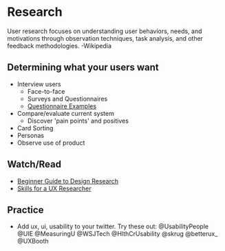 # Research

User research focuses on understanding user behaviors, needs, and motivations through observation techniques, task analysis, and other feedback methodologies. -Wikipedia

## Determining what your users want
* Interview users
  * Face-to-face
  * Surveys and Questionnaires
  * [Questionnaire Examples](https://blog.hubspot.com/service/questionnaire)
* Compare/evaluate current system
  * Discover 'pain points' and positives
* Card Sorting
* Personas
* Observe use of product

## Watch/Read
* [Beginner Guide to Design Research](https://www.uxbooth.com/articles/complete-beginners-guide-to-design-research/)
* [Skills for a UX Researcher](https://www.springboard.com/blog/becoming-a-ux-researcher/)

## Practice
* Add ux, ui, usability to your twitter. Try these out:
@UsabilityPeople
@UIE
@MeasuringU
@WSJTech
@HlthCrUsability
@skrug
@betterux_
@UXBooth
